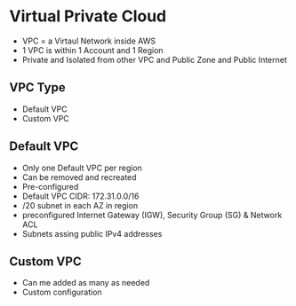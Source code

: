 # Virtual Private Cloud
- VPC = a Virtaul Network inside AWS
- 1 VPC is within 1 Account and 1 Region
- Private and Isolated from other VPC and Public Zone and Public Internet

## VPC Type
- Default VPC
- Custom VPC

## Default VPC
- Only one Default VPC per region
- Can be removed and recreated
- Pre-configured
- Default VPC CIDR: 172.31.0.0/16
- /20 subnet in each AZ in region
- preconfigured Internet Gateway (IGW), Security Group (SG) & Network ACL
- Subnets assing public IPv4 addresses

## Custom VPC
- Can me added as many as needed
- Custom configuration
